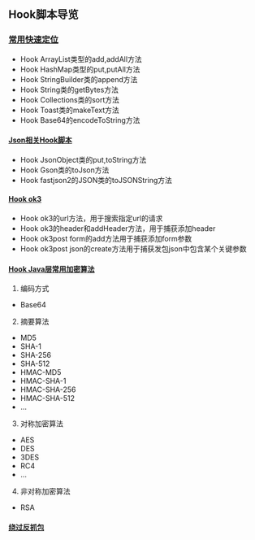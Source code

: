 ## Hook脚本导览

### [常用快速定位](common_hook.js)

- Hook ArrayList类型的add,addAll方法
- Hook HashMap类型的put,putAll方法
- Hook StringBuilder类的append方法
- Hook String类的getBytes方法
- Hook Collections类的sort方法
- Hook Toast类的makeText方法
- Hook Base64的encodeToString方法

#### [Json相关Hook脚本](hook_json.js)
- Hook JsonObject类的put,toString方法
- Hook Gson类的toJson方法
- Hook fastjson2的JSON类的toJSONString方法

#### [Hook ok3](hook_okhttp.js)
- Hook ok3的url方法，用于搜索指定url的请求
- Hook ok3的header和addHeader方法，用于捕获添加header
- Hook ok3post form的add方法用于捕获添加form参数
- Hook ok3post json的create方法用于捕获发包json中包含某个关键参数

#### [Hook Java层常用加密算法](hook_enc.js)

1. 编码方式

- Base64

2. 摘要算法

- MD5
- SHA-1
- SHA-256
- SHA-512
- HMAC-MD5
- HMAC-SHA-1
- HMAC-SHA-256
- HMAC-SHA-512
- ...

3. 对称加密算法

- AES
- DES
- 3DES
- RC4
- ...

4. 非对称加密算法

- RSA

#### [绕过反抓包](HookSSL.js)


